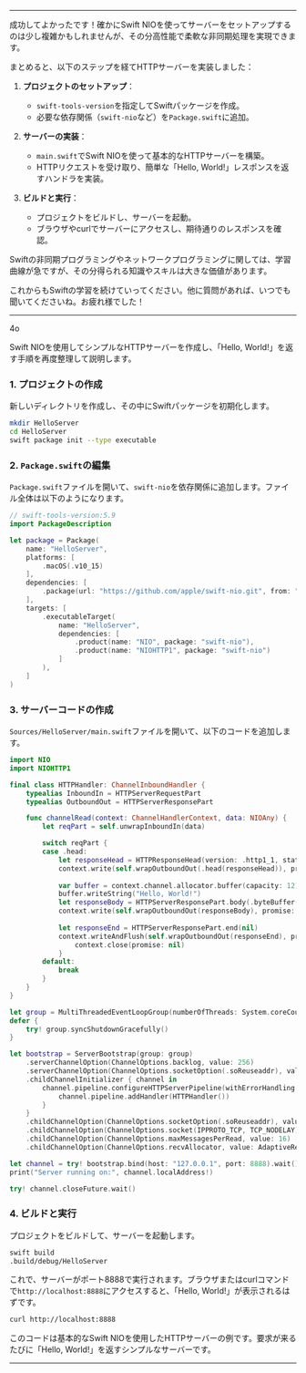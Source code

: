 

---

成功してよかったです！確かにSwift NIOを使ってサーバーをセットアップするのは少し複雑かもしれませんが、その分高性能で柔軟な非同期処理を実現できます。

まとめると、以下のステップを経てHTTPサーバーを実装しました：

1. **プロジェクトのセットアップ**：
    - `swift-tools-version`を指定してSwiftパッケージを作成。
    - 必要な依存関係（`swift-nio`など）を`Package.swift`に追加。

2. **サーバーの実装**：
    - `main.swift`でSwift NIOを使って基本的なHTTPサーバーを構築。
    - HTTPリクエストを受け取り、簡単な「Hello, World!」レスポンスを返すハンドラを実装。

3. **ビルドと実行**：
    - プロジェクトをビルドし、サーバーを起動。
    - ブラウザやcurlでサーバーにアクセスし、期待通りのレスポンスを確認。

Swiftの非同期プログラミングやネットワークプログラミングに関しては、学習曲線が急ですが、その分得られる知識やスキルは大きな価値があります。

これからもSwiftの学習を続けていってください。他に質問があれば、いつでも聞いてくださいね。お疲れ様でした！

---
4o

Swift NIOを使用してシンプルなHTTPサーバーを作成し、「Hello, World!」を返す手順を再度整理して説明します。

### 1. プロジェクトの作成

新しいディレクトリを作成し、その中にSwiftパッケージを初期化します。

```bash
mkdir HelloServer
cd HelloServer
swift package init --type executable
```

### 2. `Package.swift`の編集

`Package.swift`ファイルを開いて、`swift-nio`を依存関係に追加します。ファイル全体は以下のようになります。

```swift
// swift-tools-version:5.9
import PackageDescription

let package = Package(
    name: "HelloServer",
    platforms: [
        .macOS(.v10_15)
    ],
    dependencies: [
        .package(url: "https://github.com/apple/swift-nio.git", from: "2.0.0"),
    ],
    targets: [
        .executableTarget(
            name: "HelloServer",
            dependencies: [
                .product(name: "NIO", package: "swift-nio"),
                .product(name: "NIOHTTP1", package: "swift-nio")
            ]
        ),
    ]
)
```

### 3. サーバーコードの作成

`Sources/HelloServer/main.swift`ファイルを開いて、以下のコードを追加します。

```swift
import NIO
import NIOHTTP1

final class HTTPHandler: ChannelInboundHandler {
    typealias InboundIn = HTTPServerRequestPart
    typealias OutboundOut = HTTPServerResponsePart

    func channelRead(context: ChannelHandlerContext, data: NIOAny) {
        let reqPart = self.unwrapInboundIn(data)

        switch reqPart {
        case .head:
            let responseHead = HTTPResponseHead(version: .http1_1, status: .ok)
            context.write(self.wrapOutboundOut(.head(responseHead)), promise: nil)
            
            var buffer = context.channel.allocator.buffer(capacity: 12)
            buffer.writeString("Hello, World!")
            let responseBody = HTTPServerResponsePart.body(.byteBuffer(buffer))
            context.write(self.wrapOutboundOut(responseBody), promise: nil)
            
            let responseEnd = HTTPServerResponsePart.end(nil)
            context.writeAndFlush(self.wrapOutboundOut(responseEnd), promise: nil).whenComplete { _ in
                context.close(promise: nil)
            }
        default:
            break
        }
    }
}

let group = MultiThreadedEventLoopGroup(numberOfThreads: System.coreCount)
defer {
    try! group.syncShutdownGracefully()
}

let bootstrap = ServerBootstrap(group: group)
    .serverChannelOption(ChannelOptions.backlog, value: 256)
    .serverChannelOption(ChannelOptions.socketOption(.soReuseaddr), value: 1)
    .childChannelInitializer { channel in
        channel.pipeline.configureHTTPServerPipeline(withErrorHandling: true).flatMap {
            channel.pipeline.addHandler(HTTPHandler())
        }
    }
    .childChannelOption(ChannelOptions.socketOption(.soReuseaddr), value: 1)
    .childChannelOption(ChannelOptions.socket(IPPROTO_TCP, TCP_NODELAY), value: 1)
    .childChannelOption(ChannelOptions.maxMessagesPerRead, value: 16)
    .childChannelOption(ChannelOptions.recvAllocator, value: AdaptiveRecvByteBufferAllocator())

let channel = try! bootstrap.bind(host: "127.0.0.1", port: 8888).wait()
print("Server running on:", channel.localAddress!)

try! channel.closeFuture.wait()
```

### 4. ビルドと実行

プロジェクトをビルドして、サーバーを起動します。

```bash
swift build
.build/debug/HelloServer
```

これで、サーバーがポート8888で実行されます。ブラウザまたはcurlコマンドで`http://localhost:8888`にアクセスすると、「Hello, World!」が表示されるはずです。

```bash
curl http://localhost:8888
```

このコードは基本的なSwift NIOを使用したHTTPサーバーの例です。要求が来るたびに「Hello, World!」を返すシンプルなサーバーです。

---

